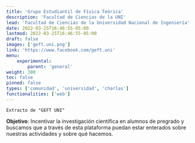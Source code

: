 ```yaml
---
title: 'Grupo Estudiantil de Física Teórica'
description: 'Facultad de Ciencias de la UNI'
lead: 'Facultad de Ciencias de la Universidad Nacional de Ingeniería'
date: 2022-03-25T16:46:55-05:00
lastmod: 2022-03-25T16:46:55-05:00
draft: false
images: ['geft.uni.png']
link: 'https://www.facebook.com/geft.uni'
menu:
    experimental:
        parent: 'general'
weight: 380
toc: false
pinned: false
types: ['comunidad', 'universidad', 'charlas']
functionalities: ['web']
---
```


```text
Extracto de "GEFT UNI"
```

**Objetivo**: Incentivar la investigación científica en alumnos de pregrado y buscamos que a través de esta plataforma puedan estar enterados sobre nuestras actividades y sobre qué hacemos.
